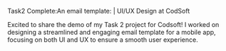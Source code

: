 Task2 Complete:An email template: | UI/UX Design at CodSoft
 
Excited to share the demo of my Task 2 project for Codsoft! I worked on designing a streamlined and engaging email template for a mobile app, focusing on both Ul and UX to ensure a smooth user experience.
